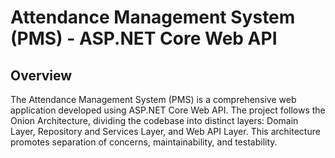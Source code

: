 
# Attendance Management System (PMS) - ASP.NET Core Web API
## Overview
The Attendance Management System (PMS) is a comprehensive web application developed using ASP.NET Core Web API. The project follows the Onion Architecture, dividing the codebase into distinct layers: Domain Layer, Repository and Services Layer, and Web API Layer. This architecture promotes separation of concerns, maintainability, and testability.
